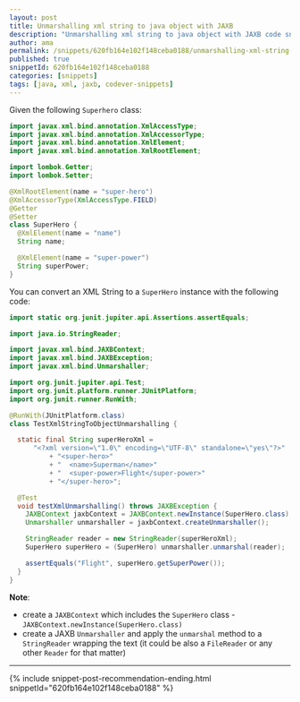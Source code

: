 ```yaml
---
layout: post
title: Unmarshalling xml string to java object with JAXB
description: "Unmarshalling xml string to java object with JAXB code snippet"
author: ama
permalink: /snippets/620fb164e102f148ceba0188/unmarshalling-xml-string-to-java-object-with-jaxb
published: true
snippetId: 620fb164e102f148ceba0188
categories: [snippets]
tags: [java, xml, jaxb, codever-snippets]
---
```


Given the following `Superhero` class:

```java
import javax.xml.bind.annotation.XmlAccessType;
import javax.xml.bind.annotation.XmlAccessorType;
import javax.xml.bind.annotation.XmlElement;
import javax.xml.bind.annotation.XmlRootElement;

import lombok.Getter;
import lombok.Setter;

@XmlRootElement(name = "super-hero")
@XmlAccessorType(XmlAccessType.FIELD)
@Getter
@Setter
class SuperHero {
  @XmlElement(name = "name")
  String name;

  @XmlElement(name = "super-power")
  String superPower;
}
```

You can convert an XML String to a `SuperHero` instance with the following code:


```java
import static org.junit.jupiter.api.Assertions.assertEquals;

import java.io.StringReader;

import javax.xml.bind.JAXBContext;
import javax.xml.bind.JAXBException;
import javax.xml.bind.Unmarshaller;

import org.junit.jupiter.api.Test;
import org.junit.platform.runner.JUnitPlatform;
import org.junit.runner.RunWith;

@RunWith(JUnitPlatform.class)
class TestXmlStringToObjectUnmarshalling {

  static final String superHeroXml =
      "<?xml version=\"1.0\" encoding=\"UTF-8\" standalone=\"yes\"?>"
          + "<super-hero>"
          + "  <name>Superman</name>"
          + "  <super-power>Flight</super-power>"
          + "</super-hero>";

  @Test
  void testXmlUnmarshalling() throws JAXBException {
    JAXBContext jaxbContext = JAXBContext.newInstance(SuperHero.class);
    Unmarshaller unmarshaller = jaxbContext.createUnmarshaller();

    StringReader reader = new StringReader(superHeroXml);
    SuperHero superHero = (SuperHero) unmarshaller.unmarshal(reader);

    assertEquals("Flight", superHero.getSuperPower());
  }
}

```

**Note**:
- create a `JAXBContext`  which includes the `SuperHero` class - `JAXBContext.newInstance(SuperHero.class)`
- create a JAXB `Unmarshaller` and apply the `unmarshal` method to a `StringReader` wrapping the text (it could be also a `FileReader` or any other `Reader` for that matter)



<hr/>


 {% include snippet-post-recommendation-ending.html snippetId="620fb164e102f148ceba0188" %} 

